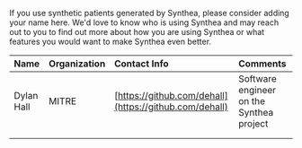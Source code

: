 If you use synthetic patients generated by Synthea, please consider adding your name here. We'd love to know who is using Synthea and may reach out to you to find out more about how you are using Synthea or what features you would want to make Synthea even better.

| Name | Organization | Contact Info | Comments |
|:----------|:-----|:------------|:------------|
| Dylan Hall | MITRE | [https://github.com/dehall](https://github.com/dehall) | Software engineer on the Synthea project  |
| | | |
| | | |
